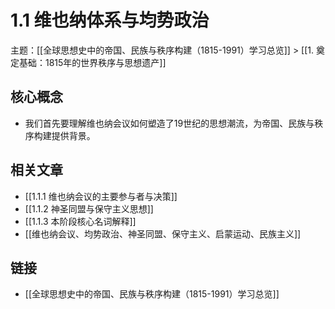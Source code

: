 # 1.1 维也纳体系与均势政治

主题：[[全球思想史中的帝国、民族与秩序构建（1815-1991）学习总览]] > [[1. 奠定基础：1815年的世界秩序与思想遗产]]

## 核心概念

- 我们首先要理解维也纳会议如何塑造了19世纪的思想潮流，为帝国、民族与秩序构建提供背景。

## 相关文章

- [[1.1.1 维也纳会议的主要参与者与决策]]
- [[1.1.2 神圣同盟与保守主义思想]]
- [[1.1.3 本阶段核心名词解释]]
- [[维也纳会议、均势政治、神圣同盟、保守主义、启蒙运动、民族主义]]

## 链接

- [[全球思想史中的帝国、民族与秩序构建（1815-1991）学习总览]]
